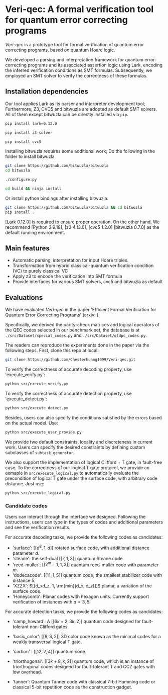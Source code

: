# Veri-qec: A formal verification tool for quantum error correcting programs

*Veri-qec* is a prototype tool for formal verification of quantum error correcting programs, based on quantum Hoare logic. 

We developed a parsing and interpretation framework for quantum error-correcting programs and its associated assertion logic using Lark, encoding the inferred verification conditions as SMT formulas. Subsequently, we employed an SMT solver to verify the correctness of these formulas.

## Installation dependencies

Our tool applies Lark as its parser and interpreter development tool; Furthermore, Z3, CVC5 and bitwuzla are adopted as default SMT solvers. All of them except bitwuzla can be directly installed via `pip`. 

```bash
pip install lark=0.12.0

pip install z3-solver

pip install cvc5
```
Installing bitwuzla requires some additional work; Do the following in the folder to install bitwuzla

```bash
git clone https://github.com/bitwuzla/bitwuzla
cd bitwuzla

./configure.py

cd build && ninja install
```
Or install python bindings after installing bitwuzla:
```bash
git clone https://github.com/bitwuzla/bitwuzla && cd bitwuzla
pip install .
```
[Lark 0.12.0] is required to ensure proper operation. On the other hand, We recommend [Python 3.9.18], [z3 4.13.0], [cvc5 1.2.0] [bitwuzla 0.7.0] as the default running environment. 

## Main features
- Automatic parsing, interpretation for input Hoare triples.
- Transformation from hybrid classical-quantum verification condition (VC) to purely classical VC
- Apply z3 to encode the verification into SMT formula
- Provide interfaces for various SMT solvers, cvc5 and bitwuzla as default
<!-- Specifically, we verify the general correctness property of various codes. 
For error-correcting codes with odd code distances, we verify its ability to accurately correct errors; For error-detecting codes with even code distances, its capability of detecting errors is evaluated.  -->

## Evaluations 

We have evaluated *Veri-qec* in the paper 'Efficient Formal Verification for Quantum Error Correcting Programs' (arxiv: ). 

Specifically, we derived the parity-check matrices and logical operators of the QEC codes selected in our benchmark set, the database is at `./src/Dataset/special_codes.py` and `./src/Dataset/qldpc_codes.py`.

The readers can reproduce the experiments done in the paper via the following steps. First, clone this repo at local: 

```bash
git clone https://github.com/Chesterhuang1999/Veri-qec.git
```

To verify the correctness of accurate decoding property, use 'execute_verify.py':
```bash
python src/execute_verify.py
```

To verify the correctness of accurate detection property, use 'execute_detect.py':

```bash
python src/execute_detect.py
```

Besides, users can also specify the conditions satisfied by the errors based on the actual model. Use:
```bash
python src/execute_user_provide.py
```
We provide two default constraints, locality and discreteness in current work. Users can specify the desired constraints by defining custom subclasses of `subtask_generator`.

We also support the implementation of logical Clifford + T gate, in fault-free case. To the correctness of our logical T gate protocol, we provide an exmaple in `src/execute_logical.py` to automatically evaluate the precondition of logical T gate under the surface code, with arbitrary code distance. Just use: 
```bash 
python src/execute_logical.py
```


### Candidate codes 

Users can interact through the interface we designed. Following the instructions, users can type in the types of codes and additional parameters and see the verification results. 

For accurate decoding tasks, we provide the following codes as candidates: 

- 'surface': $[[d^2, 1, d]]$ rotated surface code, with additional distance parameter $d$.
- 'steane':  the self-dual $[[7,1,3]]$ quantum Steane code.
- 'reed-muller': $[[2^m - 1, 1, 3]]$ quantum reed-muller code with parameter $m$.
- 'dodecacode': $[[11,1,5]]$ quantum code, the smallest stabilizer code with distance 5. 
- 'XZZX': $[[d_xd_z, 1, \rm{min}(d_x, d_z)]]$ planar, a variation of the surface code. 
- 'Honeycomb': Planar codes with hexagon units. Currently support verification of instances with $d = 3,5$.

For accurate detection tasks, we provide the following codes as candidates:

- 'camp_howard': A $[[6k + 2, 3k ,2]]$ quantum code designed for fault-tolerant non-Clifford gates.
- 'basic_color': $[[8,3,2]]$ 3D color code known as the minimal codes for a weakly transversal logical T gate. 
- 'carbon' : $[[12,2,4]]$ quantum code.
- 'triorthogonal': $[[3k+8, k, 2]]$ quantum code, which is an instance of triorthogonal codes designed for fault-tolerant T and CCZ gates with low overhead. 

- 'tanner': Quantum Tanner code with classical 7-bit Hamming code or classical 5-bit repetition code as the construction gadget. 
